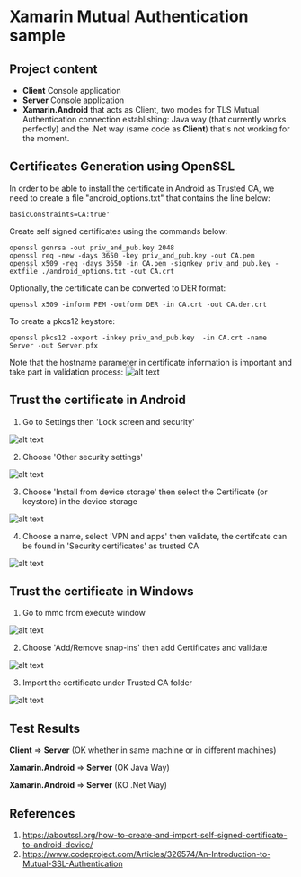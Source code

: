 # Xamarin Mutual Authentication sample
## Project content
- **Client** Console application 
- **Server** Console application
- **Xamarin.Android** that acts as Client, two modes for TLS Mutual Authentication connection establishing: Java way (that currently works perfectly) and the .Net way (same code as **Client**) that's not working for the moment.
## Certificates Generation using OpenSSL
In order to be able to install the certificate in Android as Trusted CA, we need to create a file "android_options.txt" that contains the line below:
```
basicConstraints=CA:true'
```
Create self signed certificates using the commands below:
```
openssl genrsa -out priv_and_pub.key 2048
openssl req -new -days 3650 -key priv_and_pub.key -out CA.pem
openssl x509 -req -days 3650 -in CA.pem -signkey priv_and_pub.key -extfile ./android_options.txt -out CA.crt
```
Optionally, the certificate can be converted to DER format:
```
openssl x509 -inform PEM -outform DER -in CA.crt -out CA.der.crt
```
To create a pkcs12 keystore:
```
openssl pkcs12 -export -inkey priv_and_pub.key  -in CA.crt -name Server -out Server.pfx
```
Note that the hostname parameter in certificate information is important and take part in validation process:
![alt text](Screenshots/specify_hostname.png)
## Trust the certificate in Android
1. Go to Settings then 'Lock screen and security'

![alt text](Screenshots/android_install_1.png)

2. Choose 'Other security settings'

![alt text](Screenshots/android_install_2.png)

3. Choose 'Install from device storage' then select the Certificate (or keystore) in the device storage

![alt text](Screenshots/android_install_3.png)

4. Choose a name, select 'VPN and apps' then validate, the certifcate can be found in 'Security certificates' as trusted CA

![alt text](Screenshots/android_install_4.png)

## Trust the certificate in Windows
1. Go to mmc from execute window

![alt text](Screenshots/start_mmc.PNG)

2. Choose 'Add/Remove snap-ins' then add Certificates and validate

![alt text](Screenshots/add_remove_snapins.PNG)

3. Import the certificate under Trusted CA folder

![alt text](Screenshots/certs_import.PNG)

## Test Results
**Client** => **Server** (OK whether in same machine or in different machines)

**Xamarin.Android** => **Server** (OK Java Way)

**Xamarin.Android** => **Server** (KO .Net Way)

## References
1. https://aboutssl.org/how-to-create-and-import-self-signed-certificate-to-android-device/
2. https://www.codeproject.com/Articles/326574/An-Introduction-to-Mutual-SSL-Authentication
